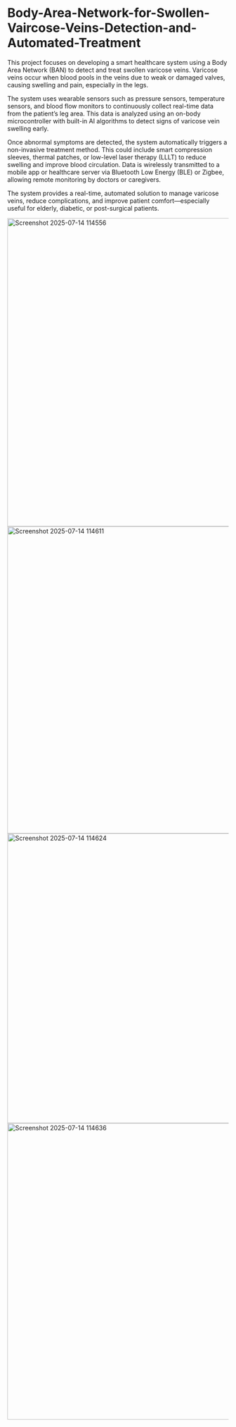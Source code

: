 # Body-Area-Network-for-Swollen-Vaircose-Veins-Detection-and-Automated-Treatment
This project focuses on developing a smart healthcare system using a Body Area Network (BAN) to detect and treat swollen varicose veins. Varicose veins occur when blood pools in the veins due to weak or damaged valves, causing swelling and pain, especially in the legs.

The system uses wearable sensors such as pressure sensors, temperature sensors, and blood flow monitors to continuously collect real-time data from the patient’s leg area. This data is analyzed using an on-body microcontroller with built-in AI algorithms to detect signs of varicose vein swelling early.

Once abnormal symptoms are detected, the system automatically triggers a non-invasive treatment method. This could include smart compression sleeves, thermal patches, or low-level laser therapy (LLLT) to reduce swelling and improve blood circulation. Data is wirelessly transmitted to a mobile app or healthcare server via Bluetooth Low Energy (BLE) or Zigbee, allowing remote monitoring by doctors or caregivers.

The system provides a real-time, automated solution to manage varicose veins, reduce complications, and improve patient comfort—especially useful for elderly, diabetic, or post-surgical patients.

<img width="1252" height="700" alt="Screenshot 2025-07-14 114556" src="https://github.com/user-attachments/assets/47410b09-a84d-4a6e-95ac-f3b81c4a8c51" />
<img width="846" height="697" alt="Screenshot 2025-07-14 114611" src="https://github.com/user-attachments/assets/ae87cd42-7ba0-4fda-a74c-82800a85b0e6" />
<img width="1200" height="658" alt="Screenshot 2025-07-14 114624" src="https://github.com/user-attachments/assets/e00a3090-e24c-4437-aa11-450759a65062" />
<img width="1236" height="673" alt="Screenshot 2025-07-14 114636" src="https://github.com/user-attachments/assets/6bf4932d-0c91-447a-abcf-fb8df9ccdd5b" />





